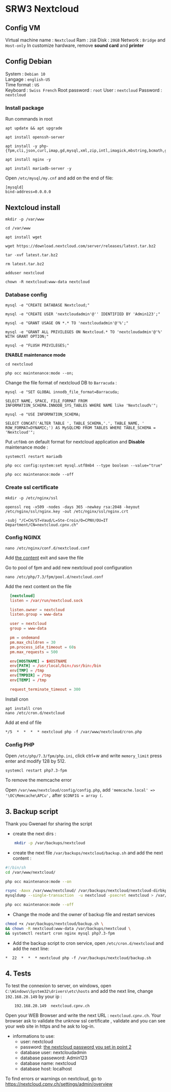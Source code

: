 # SRW3 Nextcloud

## Config VM
Virtual machine name : `Nextcloud` 
Ram : `2GB`
Disk : `20GB`
Network : `Bridge` and `Host-only`
In customize hardware, remove **sound card** and **printer**

## Config Debian
System : `Debian 10`  
Langage : `english-US`  
Time format : `US`  
Keyboard : `Swiss French`
Root password : `root`
User : `nextcloud`
Password : `nextcloud`

### Install package
Run commands in root

    apt update && apt upgrade

    apt install openssh-server

    apt install -y php-{fpm,cli,json,curl,imap,gd,mysql,xml,zip,intl,imagick,mbstring,bcmath,gmp}

    apt install nginx -y

    apt install mariadb-server -y

Open `/etc/mysql/my.cnf` and add on the end of file:  
```
[mysqld]
bind-address=0.0.0.0
```

## Nextcloud install
    mkdir -p /var/www

    cd /var/www

    apt install wget

    wget https://download.nextcloud.com/server/releases/latest.tar.bz2

    tar -xvf latest.tar.bz2

    rm latest.tar.bz2

    adduser nextcloud 

    chown -R nextcloud:www-data nextcloud  

### Database config
    mysql -e "CREATE DATABASE Nextcloud;"

    mysql -e "CREATE USER 'nextcloudadmin'@'' IDENTIFIED BY 'Admin123';"

    mysql -e "GRANT USAGE ON *.* TO 'nextcloudadmin'@'%';"

    mysql -e "GRANT ALL PRIVILEGES ON Nextcloud.* TO 'nextcloudadmin'@'%' WITH GRANT OPTION;"

    mysql -e "FLUSH PRIVILEGES;"

**ENABLE maintenance mode**

    cd nextcloud

    php occ maintenance:mode --on;

Change the file format of nextcloud DB to `Barracuda` :  

    mysql -e "SET GLOBAL innodb_file_format=Barracuda;

    SELECT NAME, SPACE, FILE_FORMAT FROM INFORMATION_SCHEMA.INNODB_SYS_TABLES WHERE NAME like 'Nextcloud%'";

    mysql -e "USE INFORMATION_SCHEMA;

    SELECT CONCAT('ALTER TABLE ', TABLE_SCHEMA,'.', TABLE_NAME, ' ROW_FORMAT=DYNAMIC;') AS MySQLCMD FROM TABLES WHERE TABLE_SCHEMA = 'Nextcloud'";

Put `utf8mb` on default format for nextcloud application and **Disable** maintenance mode :

    systemctl restart mariadb

    php occ config:system:set mysql.utf8mb4 --type boolean --value="true"

    php occ maintenance:mode --off

### Create ssl certificate
    mkdir -p /etc/nginx/ssl

    openssl req -x509 -nodes -days 365 -newkey rsa:2048 -keyout /etc/nginx/ssl/nginx.key -out /etc/nginx/ssl/nginx.crt

    -subj "/C=CH/ST=Vaud/L=Ste-Croix/O=CPNV/OU=IT Department/CN=nextcloud.cpnv.ch"

### Config NGINX
    nano /etc/nginx/conf.d/nextcloud.conf

Add [the content](nextcloud.conf)
exit and save  the file

Go to pool of fpm and add new nextcloud pool configuration 
    
    nano /etc/php/7.3/fpm/pool.d/nextcloud.conf

Add the next content on the file
```conf
  [nextcloud]
  listen = /var/run/nextcloud.sock

  listen.owner = nextcloud
  listen.group = www-data

  user = nextcloud
  group = www-data

  pm = ondemand
  pm.max_children = 30
  pm.process_idle_timeout = 60s
  pm.max_requests = 500

  env[HOSTNAME] = $HOSTNAME
  env[PATH] = /usr/local/bin:/usr/bin:/bin
  env[TMP] = /tmp
  env[TMPDIR] = /tmp
  env[TEMP] = /tmp

  request_terminate_timeout = 300
```

Install cron

    apt install cron
    nano /etc/cron.d/nextcloud

Add at end of file

    */5  *  *  *  * nextcloud php -f /var/www/nextcloud/cron.php

### Config PHP
Open `/etc/php/7.3/fpm/php.ini`, click ctrl+w and write `memory_limit` press enter and modify 128 by 512.

    systemcl restart php7.3-fpm

To remove the memcache error

Open `/var/www/nextcloud/config/config.php`, add `'memcache.local' => '\OC\Memcache\APCu',` after `$CONFIG = array (`.

## 3. Backup script
Thank you Gwenael for sharing the script

- create the next dirs : 
```bash
    mkdir -p /var/backups/nextcloud
```
- create the next file `/var/backups/nextcloud/backup.sh` and add the next content :  
```bash
#!/bin/sh
cd /var/www/nextcloud/

php occ maintenance:mode --on

rsync -Aavx /var/www/nextcloud/ /var/backups/nextcloud/nextcloud-dirbkp_`date +"%Y%m%d"`/
mysqldump --single-transaction  -u nextcloud -psecret nextcloud > /var/backups/nextcloud/nextcloud-sqlbkp_`date +"%Y%m%d"`.bak

php occ maintenance:mode --off
```

- Change the mode and the owner of backup file and restart services
```bash
chmod +x /var/backups/nextcloud/backup.sh \
&& chown -R nextcloud:www-data /var/backups/nextcloud \
&& systemctl restart cron nginx mysql php7.3-fpm
```

- Add the backup script to cron service, open `/etc/cron.d/nextcloud` and add the next line:  
```
*  22  *  *  * nextcloud php -f /var/backups/nextcloud/backup.sh
```

## 4. Tests

To test the connexion to server, on windows, open `C:\Windows\System32\drivers\etc\hosts` and add the next line, change `192.168.20.149` by your ip :  
```
	192.168.20.149  nextcloud.cpnv.ch
```

Open your WEB Browser and write the next URL : `nextcloud.cpnv.ch`.
Your browser ask to validate the unknow ssl certificate , validate and you can see your web site in https and he ask to log-in.

- informations to use:
    * user: nextcloud
    * password: [the nextcloud password you set in point 2](##2.-nextcloud-installation)
    * database user: nextcloudadmin
    * database passeword: Admin123
    * database name: nextcloud
    * database host: localhost

To find errors or warnings on nextcloud, go to https://nextcloud.cpnv.ch/settings/admin/overview